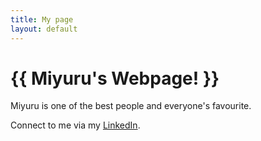 ```yaml
---
title: My page
layout: default
---
```


# {{ Miyuru's Webpage! }}

Miyuru is one of the best people and everyone's favourite.

Connect to me via my [LinkedIn](https://lk.linkedin.com/in/miyuru-thathsara-07596518b?original_referer=https%3A%2F%2Fwww.google.com%2F).
